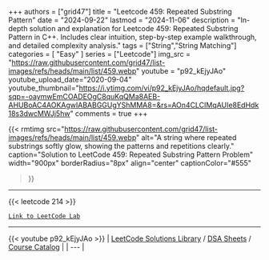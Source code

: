 
+++
authors = ["grid47"]
title = "Leetcode 459: Repeated Substring Pattern"
date = "2024-09-22"
lastmod = "2024-11-06"
description = "In-depth solution and explanation for Leetcode 459: Repeated Substring Pattern in C++. Includes clear intuition, step-by-step example walkthrough, and detailed complexity analysis."
tags = ["String","String Matching"]
categories = [
    "Easy"
]
series = ["Leetcode"]
img_src = "https://raw.githubusercontent.com/grid47/list-images/refs/heads/main/list/459.webp"
youtube = "p92_kEjyJAo"
youtube_upload_date="2020-09-04"
youtube_thumbnail="https://i.ytimg.com/vi/p92_kEjyJAo/hqdefault.jpg?sqp=-oaymwEmCOADEOgC8quKqQMa8AEB-AHUBoAC4AOKAgwIABABGGUgYShMMA8=&rs=AOn4CLCIMqAUIe8EdHdk18s3dwcMWJj5hw"
comments = true
+++


{{< rmtimg 
    src="https://raw.githubusercontent.com/grid47/list-images/refs/heads/main/list/459.webp" 
    alt="A string where repeated substrings softly glow, showing the patterns and repetitions clearly."
    caption="Solution to LeetCode 459: Repeated Substring Pattern Problem"
    width="900px"
    borderRadius="8px"
    align="center" 
    captionColor="#555"
>}}
---
{{< leetcode 214 >}}

[`Link to LeetCode Lab`](https://leetcode.com/problems/repeated-substring-pattern/description/)

---
{{< youtube p92_kEjyJAo >}}
| [LeetCode Solutions Library](https://grid47.xyz/leetcode/) / [DSA Sheets](https://grid47.xyz/sheets/) / [Course Catalog](https://grid47.xyz/courses/) |
| --- |
